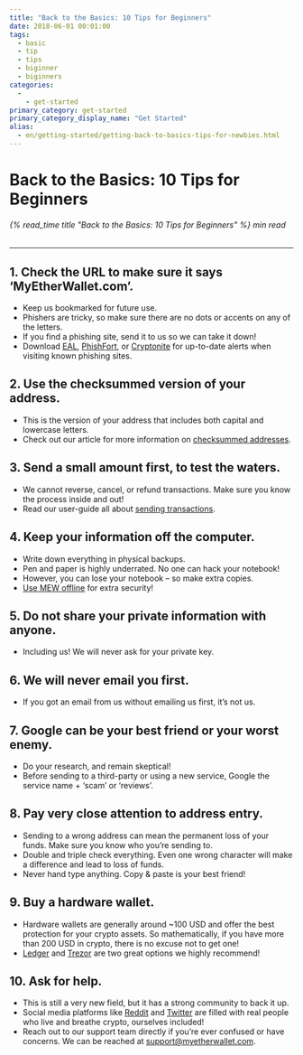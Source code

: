 ```yaml
---
title: "Back to the Basics: 10 Tips for Beginners"
date: 2018-06-01 00:01:00
tags:
  - basic
  - tip
  - tips
  - biginner
  - biginners
categories:
  - 
    - get-started
primary_category: get-started
primary_category_display_name: "Get Started"
alias:
  - en/getting-started/getting-back-to-basics-tips-for-newbies.html
---
```


# **Back to the Basics: 10 Tips for Beginners**

###### {% read_time title "Back to the Basics: 10 Tips for Beginners" %} min read

* * *

## **1. Check the URL to make sure it says ‘MyEtherWallet.com’.**

-   Keep us bookmarked for future use.
-   Phishers are tricky, so make sure there are no dots or accents on any of the letters.
-   If you find a phishing site, send it to us so we can take it down!
-   Download [EAL](https://chrome.google.com/webstore/detail/etheraddresslookup/pdknmigbbbhmllnmgdfalmedcmcefdfn), [PhishFort](https://chrome.google.com/webstore/detail/phishfort-protect/bdiohckpogchppdldbckcdjlklanhkfc), or [Cryptonite](https://chrome.google.com/webstore/detail/cryptonite-by-metacert/keghdcpemohlojlglbiegihkljkgnige) for up-to-date alerts when visiting known phishing sites.

## **2. Use the checksummed version of your address.**

-   This is the version of your address that includes both capital and lowercase letters.
-   Check out our article for more information on [checksummed addresses](/@@@@@@/common-issues/not-checksummed/).

## **3. Send a small amount first, to test the waters.**

-   We cannot reverse, cancel, or refund transactions. Make sure you know the process inside and out!
-   Read our user-guide all about [sending transactions](/@@@@@@/transactions/how-to-send-a-transaction/).

## **4. Keep your information off the computer.**

-   Write down everything in physical backups.
-   Pen and paper is highly underrated. No one can hack your notebook!
-   However, you can lose your notebook – so make extra copies.
-   [Use MEW offline](/@@@@@@/offline/offline-mew-looks-weird/) for extra security!

## **5. Do not share your private information with anyone.**

-   Including us! We will never ask for your private key.

## **6. We will never email you first.**

-   If you got an email from us without emailing us first, it’s not us.

## **7. Google can be your best friend or your worst enemy.**

-   Do your research, and remain skeptical!
-   Before sending to a third-party or using a new service, Google the service name + ‘scam’ or ‘reviews’.

## **8. Pay very close attention to address entry.**

-   Sending to a wrong address can mean the permanent loss of your funds. Make sure you know who you’re sending to.
-   Double and triple check everything. Even one wrong character will make a difference and lead to loss of funds.
-   Never hand type anything. Copy & paste is your best friend!

## **9. Buy a hardware wallet.**

-   Hardware wallets are generally around ~100 USD and offer the best protection for your crypto assets. So mathematically, if you have more than 200 USD in crypto, there is no excuse not to get one!
-   [Ledger](https://www.ledger.com/?r=fa4b) and [Trezor](https://trezor.io/?offer_id=12&aff_id=2029) are two great options we highly recommend!

## **10. Ask for help.**

-   This is still a very new field, but it has a strong community to back it up.
-   Social media platforms like [Reddit](https://www.reddit.com/r/MyEtherWallet/) and [Twitter](https://twitter.com/myetherwallet) are filled with real people who live and breathe crypto, ourselves included!
-   Reach out to our support team directly if you’re ever confused or have concerns. We can be reached at [support@myetherwallet.com](mailto:support@myetherwallet.com).
